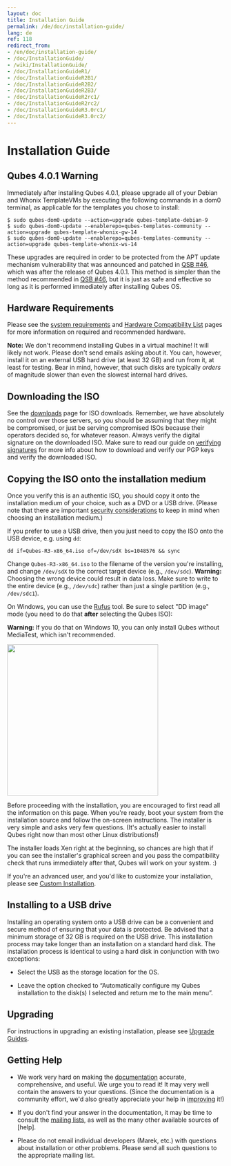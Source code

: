 ```yaml
---
layout: doc
title: Installation Guide
permalink: /de/doc/installation-guide/
lang: de
ref: 118
redirect_from:
- /en/doc/installation-guide/
- /doc/InstallationGuide/
- /wiki/InstallationGuide/
- /doc/InstallationGuideR1/
- /doc/InstallationGuideR2B1/
- /doc/InstallationGuideR2B2/
- /doc/InstallationGuideR2B3/
- /doc/InstallationGuideR2rc1/
- /doc/InstallationGuideR2rc2/
- /doc/InstallationGuideR3.0rc1/
- /doc/InstallationGuideR3.0rc2/
---
```


Installation Guide
==================


Qubes 4.0.1 Warning
-------------------

Immediately after installing Qubes 4.0.1, please upgrade all of your Debian and Whonix TemplateVMs by executing the following commands in a dom0 terminal, as applicable for the templates you chose to install:

    $ sudo qubes-dom0-update --action=upgrade qubes-template-debian-9
    $ sudo qubes-dom0-update --enablerepo=qubes-templates-community --action=upgrade qubes-template-whonix-gw-14
    $ sudo qubes-dom0-update --enablerepo=qubes-templates-community --action=upgrade qubes-template-whonix-ws-14

These upgrades are required in order to be protected from the APT update mechanism vulnerability that was announced and patched in [QSB #46], which was after the release of Qubes 4.0.1.
This method is simpler than the method recommended in [QSB #46], but it is just as safe and effective so long as it is performed immediately after installing Qubes OS.


Hardware Requirements
---------------------

Please see the [system requirements] and [Hardware Compatibility List] pages for
more information on required and recommended hardware.

**Note:** We don't recommend installing Qubes in a virtual machine! It will
likely not work. Please don't send emails asking about it. You can, however,
install it on an external USB hard drive (at least 32 GB) and run from it,
at least for testing. Bear in mind, however, that such disks are typically
*orders* of magnitude slower than even the slowest internal hard drives.


Downloading the ISO
-------------------

See the [downloads] page for ISO downloads. Remember, we have absolutely
no control over those servers, so you should be assuming that they might be
compromised, or just be serving compromised ISOs because their operators decided
so, for whatever reason. Always verify the digital signature on the downloaded
ISO. Make sure to read our guide on [verifying signatures] for more info about
how to download and verify our PGP keys and verify the downloaded ISO.


Copying the ISO onto the installation medium
--------------------------------------------

Once you verify this is an authentic ISO, you should copy it onto the
installation medium of your choice, such as a DVD or a USB drive. (Please note
that there are important [security considerations] to keep in mind when choosing
an installation medium.)

If you prefer to use a USB drive, then you just need to copy the ISO onto the
USB device, e.g. using `dd`:

    dd if=Qubes-R3-x86_64.iso of=/dev/sdX bs=1048576 && sync

Change `Qubes-R3-x86_64.iso` to the filename of the version you're installing,
and change `/dev/sdX` to the correct target device (e.g., `/dev/sdc`).
**Warning:** Choosing the wrong device could result in data loss. Make sure to
write to the entire device (e.g., `/dev/sdc`) rather than just a single
partition (e.g., `/dev/sdc1`).

On Windows, you can use the [Rufus] tool. Be sure to select "DD image" mode (you
need to do that **after** selecting the Qubes ISO):

**Warning:** If you do that on Windows 10, you can only install Qubes without 
MediaTest, which isn't recommended. 

<img src="/attachment/wiki/InstallationGuide/rufus-main-boxed.png" height="350">

Before proceeding with the installation, you are encouraged to first read all
the information on this page. When you're ready, boot your system from the
installation source and follow the on-screen instructions. The installer is very
simple and asks very few questions. (It's actually easier to install Qubes right
now than most other Linux distributions!)

The installer loads Xen right at the beginning, so chances are high that if you
can see the installer's graphical screen and you pass the compatibility check that
runs immediately after that, Qubes will work on your system. :)

If you're an advanced user, and you'd like to customize your installation, please see [Custom Installation].


Installing to a USB drive
-------------------------

Installing an operating system onto a USB drive can be a convenient and secure
method of ensuring that your data is protected. Be advised that a minimum
storage of 32 GB is required on the USB drive. This installation process may
take longer than an installation on a standard hard disk. The installation
process is identical to using a hard disk in conjunction with two exceptions:

* Select the USB as the storage location for the OS. 

* Leave the option checked to “Automatically configure my Qubes installation to
the disk(s) I selected and return me to the main menu”.


Upgrading
---------

For instructions in upgrading an existing installation, please see [Upgrade Guides].


Getting Help
------------

 * We work very hard on making the [documentation] accurate, comprehensive, and
   useful. We urge you to read it! It may very well contain the answers to your
   questions. (Since the documentation is a community effort, we'd also greatly
   appreciate your help in [improving] it!)

 * If you don't find your answer in the documentation, it may be time to consult
   the [mailing lists], as well as the many other available sources of [help].

 * Please do not email individual developers (Marek, etc.) with
   questions about installation or other problems. Please send all such
   questions to the appropriate mailing list.


[QSB #46]: /news/2019/01/23/qsb-46/
[system requirements]: /de/doc/system-requirements/
[Hardware Compatibility List]: /de/hcl/
[live USB]: /de/doc/live-usb/
[downloads]: /de/downloads/
[verifying signatures]: /de/security/verifying-signatures/
[security considerations]: /de/doc/install-security/
[Custom Installation]: /de/doc/custom-install/
[Upgrade Guides]: /de/doc/upgrade/
[Rufus]: https://rufus.akeo.ie/
[documentation]: /de/doc/
[improving]: /de/doc/doc-guidelines/
[mailing lists]: /de/support/
[Hilfe]: /de/help/

